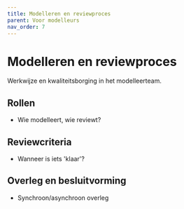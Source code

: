 ```yaml
---
title: Modelleren en reviewproces
parent: Voor modelleurs
nav_order: 7
---
```


# Modelleren en reviewproces

Werkwijze en kwaliteitsborging in het modelleerteam.

## Rollen
- Wie modelleert, wie reviewt?

## Reviewcriteria
- Wanneer is iets 'klaar'?

## Overleg en besluitvorming
- Synchroon/asynchroon overleg
